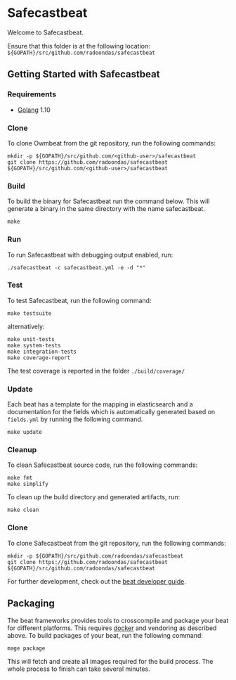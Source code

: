 # Safecastbeat

Welcome to Safecastbeat.

Ensure that this folder is at the following location:
`${GOPATH}/src/github.com/radoondas/safecastbeat`

## Getting Started with Safecastbeat

### Requirements

* [Golang](https://golang.org/dl/) 1.10


### Clone

To clone Owmbeat from the git repository, run the following commands:

```
mkdir -p ${GOPATH}/src/github.com/<github-user>/safecastbeat
git clone https://github.com/radoondas/safecastbeat ${GOPATH}/src/github.com/<github-user>/safecastbeat
```


### Build

To build the binary for Safecastbeat run the command below. This will generate a binary
in the same directory with the name safecastbeat.

```
make
```


### Run

To run Safecastbeat with debugging output enabled, run:

```
./safecastbeat -c safecastbeat.yml -e -d "*"
```


### Test

To test Safecastbeat, run the following command:

```
make testsuite
```

alternatively:
```
make unit-tests
make system-tests
make integration-tests
make coverage-report
```

The test coverage is reported in the folder `./build/coverage/`

### Update

Each beat has a template for the mapping in elasticsearch and a documentation for the fields
which is automatically generated based on `fields.yml` by running the following command.

```
make update
```


### Cleanup

To clean  Safecastbeat source code, run the following commands:

```
make fmt
make simplify
```

To clean up the build directory and generated artifacts, run:

```
make clean
```


### Clone

To clone Safecastbeat from the git repository, run the following commands:

```
mkdir -p ${GOPATH}/src/github.com/radoondas/safecastbeat
git clone https://github.com/radoondas/safecastbeat ${GOPATH}/src/github.com/radoondas/safecastbeat
```


For further development, check out the [beat developer guide](https://www.elastic.co/guide/en/beats/libbeat/current/new-beat.html).


## Packaging

The beat frameworks provides tools to crosscompile and package your beat for different platforms. This requires [docker](https://www.docker.com/) and vendoring as described above. To build packages of your beat, run the following command:

```
mage package
```

This will fetch and create all images required for the build process. The whole process to finish can take several minutes.

